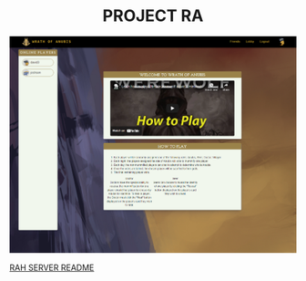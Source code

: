 <h1 align="center">PROJECT RA</h1>

![](profile/rah.png)

[RAH SERVER README](https://github.com/Team-Rah/server/blob/main/README.md)
